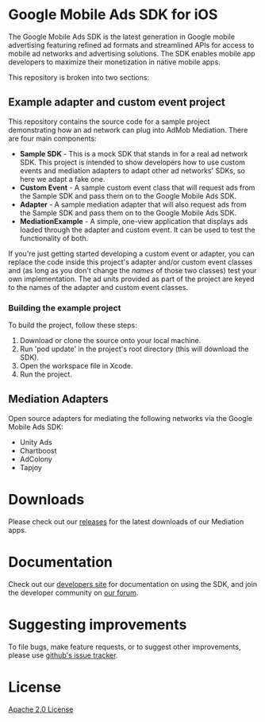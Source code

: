 # Google Mobile Ads SDK for iOS

The Google Mobile Ads SDK is the latest generation in Google mobile advertising
featuring refined ad formats and streamlined APIs for access to mobile ad
networks and advertising solutions. The SDK enables mobile app developers to
maximize their monetization in native mobile apps.

This repository is broken into two sections:

## Example adapter and custom event project

This repository contains the source code for a sample project demonstrating how
an ad network can plug into AdMob Mediation. There are four main components:

- **Sample SDK** - This is a mock SDK that stands in for a real ad network SDK.
    This project is intended to show developers how to use custom events and
    mediation adapters to adapt other ad networks' SDKs, so here we adapt a
    fake one.
- **Custom Event** - A sample custom event class that will request ads from the
    Sample SDK and pass them on to the Google Mobile Ads SDK.
- **Adapter** - A sample mediation adapter that will also request ads from the
    Sample SDK and pass them on to the Google Mobile Ads SDK.
- **MediationExample** - A simple, one-view application that displays
    ads loaded through the adapter and custom event. It can be used to test the
    functionality of both.

If you're just getting started developing a custom event or adapter, you can
replace the code inside this project's adapter and/or custom event classes
and (as long as you don't change the *names* of those two classes) test your
own implementation. The ad units provided as part of the project are keyed to
the names of the adapter and custom event classes.

### Building the example project

To build the project, follow these steps:

1.  Download or clone the source onto your local machine.
2.  Run 'pod update' in the project's root directory (this will download the
    SDK).
3.  Open the workspace file in Xcode.
4.  Run the project.

## Mediation Adapters

Open source adapters for mediating the following networks via the Google Mobile
Ads SDK:

* Unity Ads
* Chartboost
* AdColony
* Tapjoy

# Downloads

Please check out our
[releases](https://github.com/googleads/googleads-mobile-ios-mediation/releases)
for the latest downloads of our Mediation apps.

# Documentation

Check out our
[developers site](https://firebase.google.com/docs/admob/) for documentation on
using the SDK, and join the developer community on
[our forum](https://groups.google.com/forum/#!forum/google-admob-ads-sdk).

# Suggesting improvements

To file bugs, make feature requests, or to suggest other improvements, please use
[github's issue tracker](https://github.com/googleads/googleads-mobile-ios-mediation/issues).

# License

[Apache 2.0 License](http://www.apache.org/licenses/LICENSE-2.0.html)

